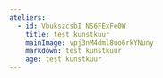 ```yaml
---
ateliers:
  - id: VbukszcsbI_NS6FExFe0W
    title: test kunstkuur
    mainImage: vpj3nM4dml8uo6rkYNuny
    markdown: test kunstkuur
    age: test kunstkuur
---
```

